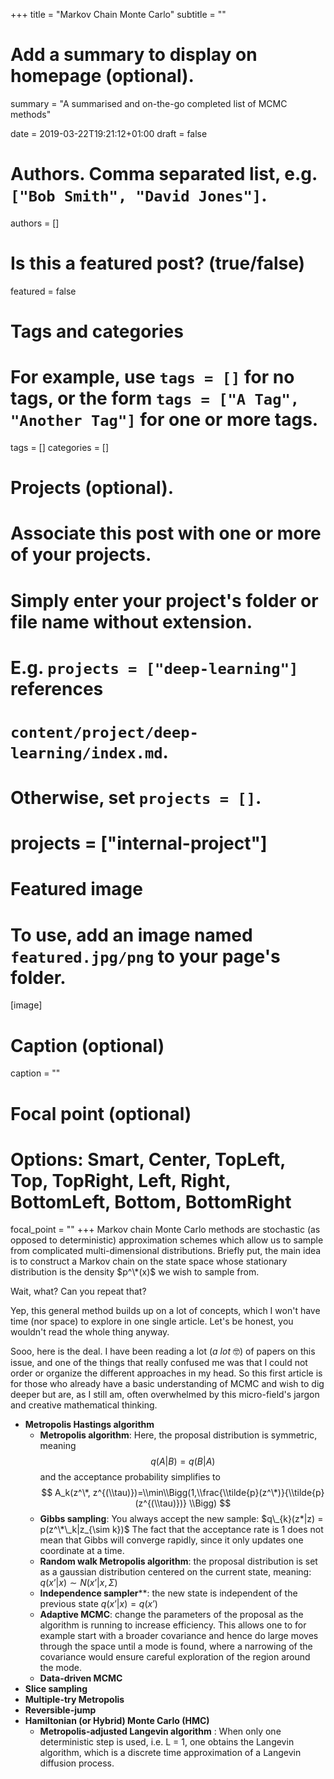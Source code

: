 +++
title = "Markov Chain Monte Carlo"
subtitle = ""

# Add a summary to display on homepage (optional).
summary = "A summarised and on-the-go completed list of MCMC methods"

date = 2019-03-22T19:21:12+01:00
draft = false

# Authors. Comma separated list, e.g. `["Bob Smith", "David Jones"]`.
authors = []

# Is this a featured post? (true/false)
featured = false

# Tags and categories
# For example, use `tags = []` for no tags, or the form `tags = ["A Tag", "Another Tag"]` for one or more tags.
tags = []
categories = []

# Projects (optional).
#   Associate this post with one or more of your projects.
#   Simply enter your project's folder or file name without extension.
#   E.g. `projects = ["deep-learning"]` references
#   `content/project/deep-learning/index.md`.
#   Otherwise, set `projects = []`.
# projects = ["internal-project"]

# Featured image
# To use, add an image named `featured.jpg/png` to your page's folder.
[image]
  # Caption (optional)
  caption = ""

  # Focal point (optional)
  # Options: Smart, Center, TopLeft, Top, TopRight, Left, Right, BottomLeft, Bottom, BottomRight
  focal_point = ""
+++
Markov chain Monte Carlo methods are stochastic (as opposed to deterministic)
approximation schemes which allow us to sample from complicated multi-dimensional
distributions. Briefly put, the main idea is to construct a Markov chain on the
state space whose stationary distribution is the density $p^\*(x)$ we wish to
sample from.

Wait, what? Can you repeat that?

Yep, this general method builds up on a lot of concepts, which I won't have time
(nor space) to explore in one single article. Let's be honest, you wouldn't
read the whole thing anyway.

Sooo, here is the deal. I have been reading a lot (_a lot_ 🤓) of papers on this
issue, and one of the things that really confused me was that I could not order
or organize the different approaches in my head. So this first article is for
those who already have a basic understanding of MCMC and wish to dig deeper but
are, as I still am, often overwhelmed by this micro-field's jargon and creative
mathematical thinking.

* **Metropolis Hastings algorithm**
  * **Metropolis algorithm**: Here, the proposal distribution is symmetric, meaning
  $$q(A|B)=q(B|A)$$ and the acceptance probability simplifies to
  $$
  A_k(z^\*, z^{(\\tau)})=\\min\\Bigg(1,\\frac{\\tilde{p}(z^\*)}{\\tilde{p}(z^{(\\tau)})} \\Bigg)
  $$
  * **Gibbs sampling**: You always accept the new sample: $q\_{k}(z*|z) = p(z^\*\_k|z_{\sim k})$
  The fact that the acceptance rate is 1 does not mean that Gibbs will converge
  rapidly, since it only updates one coordinate at a time.
  * **Random walk Metropolis algorithm**: the proposal distribution is set as a gaussian
  distribution centered on the current state, meaning:
  $q(x’|x) \sim N(x’|x, \Sigma)$
  * **Independence sampler****: the new state is independent of the previous state $q(x’|x) = q(x’)$
  * **Adaptive MCMC**: change the parameters of the proposal as the algorithm is
  running to increase efficiency. This allows one to for example start with a
  broader covariance and hence do large moves through the space until a mode
  is found, where a narrowing of the covariance would ensure careful exploration
  of the region around the mode.
  * **Data-driven MCMC**
* **Slice sampling**
* **Multiple-try Metropolis**
* **Reversible-jump**
* **Hamiltonian (or Hybrid) Monte Carlo (HMC)**
  * **Metropolis-adjusted Langevin algorithm** : When only one deterministic step is used, i.e. L = 1, one obtains the Langevin algorithm, which is a discrete time approximation of a Langevin diffusion process.
